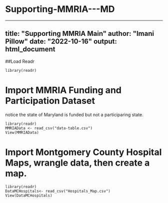 # Supporting-MMRIA---MD
---
title: "Supporting MMRIA Main"
author: "Imani Pillow"
date: "2022-10-16"
output: html_document
---

##Load Readr
```{r}
library(readr)
```


# Import MMRIA Funding and Participation Dataset
  notice the state of Maryland is funded but not a participaring state. 
```{r}
library(readr)
MMRIAData <- read_csv("data-table.csv")
View(MMRIAData)
```

# Import Montgomery County Hospital Maps, wrangle data, then create a map. 

```{r}
library(readr)
DataMCHospitals<- read_csv("Hospitals_Map.csv")
View(DataMCHospitals)
```
